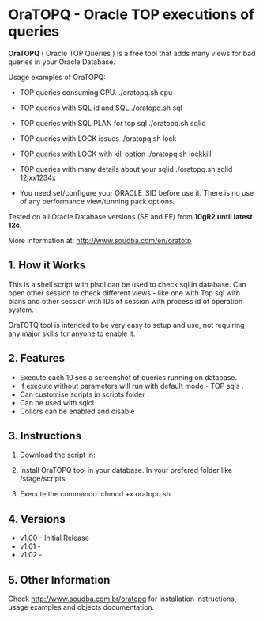 # OraTOPQ - Oracle TOP executions of queries

**OraTOPQ** ( Oracle TOP Queries ) is a free tool that adds many views for bad queries in your Oracle Database.

Usage examples of OraTOPQ:

* TOP queries consuming CPU.
./oratopq.sh cpu
* TOP queries with SQL id and SQL
./oratopq.sh sql
* TOP queries with SQL PLAN for top sql
./oratopq.sh sqlid
* TOP queries with LOCK issues
./oratopq.sh lock
* TOP queries with LOCK with kill option
./oratopq.sh lockkill

* TOP queries with many details about your sqlid
./oratopq.sh sqlid 12jxx1234x

* You need set/configure your ORACLE_SID before use it. There is no use of any performance
view/tunning pack options.

Tested on all Oracle Database versions (SE and EE) from **10gR2 until latest 12c**.

More information at: http://www.soudba.com/en/oratotp

## 1. How it Works ##

This is a shell script with plsql can be used to check sql in database. Can open other session to check different views - like one with Top sql with plans and other session with IDs of session with process id of operation system.

OraTOTQ tool is intended to be very easy to setup and use, not requiring any major skills for anyone to enable it.

## 2. Features ##

* Execute each 10 sec a screenshot of queries running on database.
* If execute without parameters will run with default mode - TOP sqls .
* Can customise scripts in scripts folder
* Can be used with sqlcl
* Collors can be enabled and disable


## 3. Instructions ##

1. Download the script in:

2. Install OraTOPQ tool in your database. In your prefered folder like /stage/scripts

3. Execute the commando: chmod +x oratopq.sh


## 4. Versions ##

* v1.00 - Initial Release
* v1.01 -  
* v1.02 -  

## 5. Other Information ##

Check http://www.soudba.com.br/oratopq for installation instructions, usage examples and objects documentation.